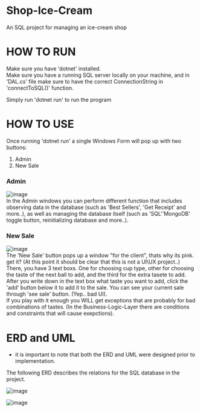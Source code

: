 # Shop-Ice-Cream
An SQL project for managing an ice-cream shop

# HOW TO RUN
Make sure you have 'dotnet' installed. <br>
Make sure you have a running SQL server locally on your machine, and in 'DAL.cs' file make sure to have the correct ConnectionString in 'connectToSQL()' function. <br>

Simply run 'dotnet run' to run the program <br>

# HOW TO USE
Once running 'dotnet run' a single Windows Form will pop up with two buttons: <br>
  1. Admin
  2. New Sale
  
 ### Admin 
![image](https://user-images.githubusercontent.com/90526270/188120065-17612538-68d5-463e-882b-36cf419a051c.png) <br>
In the Admin windows you can perform different function that includes observing data in the database (such as 'Best Sellers', 'Get Receipt' and more..), 
as well as managing the database itself (such as 'SQL'\'MongoDB' toggle button, reinitializing database and more..). 

### New Sale
![image](https://user-images.githubusercontent.com/90526270/188120698-901347f6-0abd-41d2-a94e-0709a9a5653a.png) <br>
The 'New Sale' button pops up a window "for the client", thats why its pink. get it? (At this point it should be clear that this is not a UI\UX project..) <br>
There, you have 3 text boxs. One for choosing cup type, other for choosing the taste of the next ball to add, and the third for the extra tasete to add. <br>
After you write down in the text box what taste you want to add, click the 'add' button below it to add it to the sale. You can see your current sale through 'see sale' button. (Yep.. bad UI). <br> 
If you play with it enough you WILL get exceptions that are probably for bad combinations of tastes. (In the Business-Logic-Layer there are conditions and constraints that will cause exepctions). 

# ERD and UML
- it is important to note that both the ERD and UML were designed prior to implementation. <br>

The following ERD describes the relations for the SQL database in the project. <br>

![image](https://user-images.githubusercontent.com/90526270/188124781-85fcaf7c-2950-4b2c-acea-854882799ddc.png)

![image](https://user-images.githubusercontent.com/90526270/188124862-62e45508-0c94-40f4-b146-2b32ce6a41be.png)



